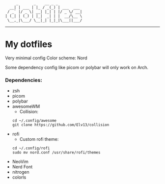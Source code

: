 ```
     _       _    __ _ _
  __| | ___ | |_ / _(_) | ___  ___
 / _` |/ _ \| __| |_| | |/ _ \/ __|
| (_| | (_) | |_|  _| | |  __/\__ \
 \__,_|\___/ \__|_| |_|_|\___||___/

```
---
# My dotfiles
Very minimal config
Color scheme: Nord

Some dependency config like picom or polybar will only work on Arch.
### Dependencies:
- zsh
- picom
- polybar
- awesomeWM
  - Collision:
  ```
  cd ~/.config/awesome
  git clone https://github.com/Elv13/collision
  ```
- rofi
  - Custom rofi theme:
  ```
  cd ~/.config/rofi
  sudo mv nord.conf /usr/share/rofi/themes
  ```
- NeoVim
- Nerd Font
- nitrogen
- colorls

